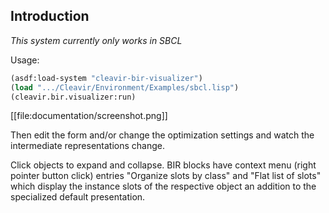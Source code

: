 ## Introduction

*This system currently only works in SBCL*

Usage:

```lisp
(asdf:load-system "cleavir-bir-visualizer")
(load ".../Cleavir/Environment/Examples/sbcl.lisp")
(cleavir.bir.visualizer:run)
```

[[file:documentation/screenshot.png]]

Then edit the form and/or change the optimization settings and watch the intermediate representations change.

Click objects to expand and collapse. BIR blocks have context menu (right pointer button click) entries "Organize slots by class" and "Flat list of slots" which display the instance slots of the respective object an addition to the specialized default presentation.
